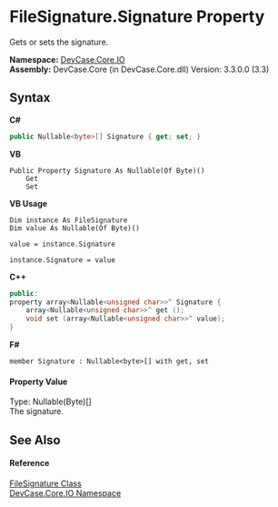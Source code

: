 # FileSignature.Signature Property 
 

Gets or sets the signature.

**Namespace:**&nbsp;<a href="N_DevCase_Core_IO">DevCase.Core.IO</a><br />**Assembly:**&nbsp;DevCase.Core (in DevCase.Core.dll) Version: 3.3.0.0 (3.3)

## Syntax

**C#**<br />
``` C#
public Nullable<byte>[] Signature { get; set; }
```

**VB**<br />
``` VB
Public Property Signature As Nullable(Of Byte)()
	Get
	Set
```

**VB Usage**<br />
``` VB Usage
Dim instance As FileSignature
Dim value As Nullable(Of Byte)()

value = instance.Signature

instance.Signature = value
```

**C++**<br />
``` C++
public:
property array<Nullable<unsigned char>>^ Signature {
	array<Nullable<unsigned char>>^ get ();
	void set (array<Nullable<unsigned char>>^ value);
}
```

**F#**<br />
``` F#
member Signature : Nullable<byte>[] with get, set

```


#### Property Value
Type: Nullable(Byte)[]<br />The signature.

## See Also


#### Reference
<a href="T_DevCase_Core_IO_FileSignature">FileSignature Class</a><br /><a href="N_DevCase_Core_IO">DevCase.Core.IO Namespace</a><br />